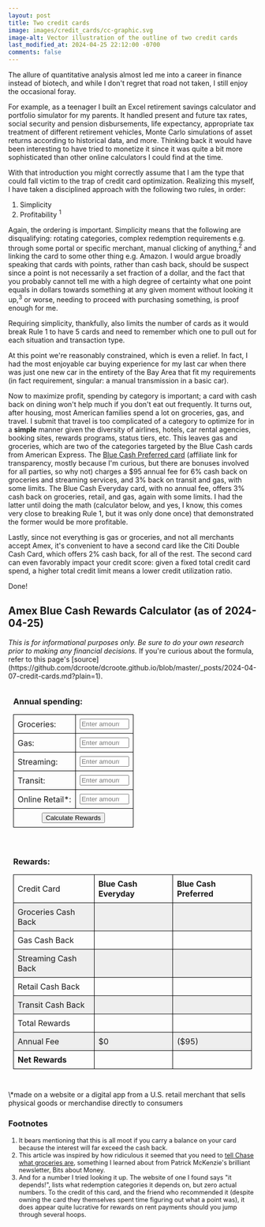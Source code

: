 ```yaml
---
layout: post
title: Two credit cards
image: images/credit_cards/cc-graphic.svg
image-alt: Vector illustration of the outline of two credit cards
last_modified_at: 2024-04-25 22:12:00 -0700
comments: false
---
```


The allure of quantitative analysis almost led me into a career in finance instead of biotech, and while I don't regret that road not taken, I still enjoy the occasional foray.

For example, as a teenager I built an Excel retirement savings calculator and portfolio simulator for my parents.
It handled present and future tax rates, social security and pension disbursements, life expectancy, appropriate tax treatment of different retirement vehicles, Monte Carlo simulations of asset returns according to historical data, and more.
Thinking back it would have been interesting to have tried to monetize it since it was quite a bit more sophisticated than other online calculators I could find at the time.

With that introduction you might correctly assume that I am the type that could fall victim to the trap of credit card optimization.
Realizing this myself, I have taken a disciplined approach with the following two rules, in order:

1. Simplicity
2. Profitability <sup>1</sup>

Again, the ordering is important. Simplicity means that the following are disqualifying: rotating categories, complex redemption requirements e.g. through some portal or specific merchant, manual clicking of anything,<sup>2</sup> and linking the card to some other thing e.g. Amazon. I would argue broadly speaking that cards with points, rather than cash back, should be suspect since a point is not necessarily a set fraction of a dollar, and the fact that you probably cannot tell me with a high degree of certainty what one point equals in dollars towards something at any given moment without looking it up,<sup>3</sup> or worse, needing to proceed with purchasing something, is proof enough for me.

Requiring simplicity, thankfully, also limits the number of cards as it would break Rule 1 to have 5 cards and need to remember which one to pull out for each situation and transaction type.

At this point we're reasonably constrained, which is even a relief. In fact, I had the most enjoyable car buying experience for my last car when there was just one new car in the entirety of the Bay Area that fit my requirements (in fact requirement, singular: a manual transmission in a basic car).

Now to maximize profit, spending by category is important; a card with cash back on dining won't help much if you don't eat out frequently. It turns out, after housing, most American families spend a lot on groceries, gas, and travel. I submit that travel is too complicated of a category to optimize for in a **simple** manner given the diversity of airlines, hotels, car rental agencies, booking sites, rewards programs, status tiers, etc. This leaves gas and groceries, which are two of the categories targeted by the Blue Cash cards from American Express. The [Blue Cash Preferred card](https://americanexpress.com/en-us/referral/blue-cash-preferred-credit-card?ref=DEREKC8wSoA&xl=cp15) (affiliate link for transparency, mostly because I'm curious, but there are bonuses involved for all parties, so why not) charges a $95 annual fee for 6% cash back on groceries and streaming services, and 3% back on transit and gas, with some limits. The Blue Cash Everyday card, with no annual fee, offers 3% cash back on groceries, retail, and gas, again with some limits. I had the latter until doing the math (calculator below, and yes, I know, this comes very close to breaking Rule 1, but it was only done once) that demonstrated the former would be more profitable.

Lastly, since not everything is gas or groceries, and not all merchants accept Amex, it's convenient to have a second card like the Citi Double Cash Card, which offers 2% cash back, for all of the rest.
The second card can even favorably impact your credit score: given a fixed total credit card spend, a higher total credit limit means a lower credit utilization ratio.

Done!

<h2>Amex Blue Cash Rewards Calculator (as of 2024-04-25)</h2>
<span style="font-style: italic">This is for informational purposes only. Be sure to do your own research prior to making any financial decisions.</span> If you're curious about the formula, refer to this page's [source](https://github.com/dcroote/dcroote.github.io/blob/master/_posts/2024-04-07-credit-cards.md?plain=1).
<div class="container">
  <div class="column">
    <div style="padding: 10px;">
      <h3>Annual spending:</h3>
      <table>
        <tr>
          <td>Groceries:</td>
          <td><input type="number" id="groceries" placeholder="Enter amount" style="width: 100px;"></td>
        </tr>
        <tr>
          <td>Gas:</td>
          <td><input type="number" id="gas" placeholder="Enter amount" style="width: 100px;"></td>
        </tr>
        <tr>
          <td>Streaming:</td>
          <td><input type="number" id="streaming" placeholder="Enter amount" style="width: 100px;"></td>
        </tr>
        <tr>
          <td>Transit:</td>
          <td><input type="number" id="transit" placeholder="Enter amount" style="width: 100px;"></td>
        </tr>
        <tr>
          <td>Online Retail*:</td>
          <td><input type="number" id="retail" placeholder="Enter amount" style="width: 100px;"></td>
        </tr>
        <tr>
          <td colspan="2" style="text-align: center"><button onclick="calculate()">Calculate Rewards</button></td>
        </tr>
      </table>
    </div>
  </div>
  <div class="column">
    <div style="padding: 10px;">
      <h3>Rewards:</h3>
      <table id='rewards'>
        <tr>
          <th>Credit Card</th>
          <td><strong>Blue Cash Everyday</strong></td>
          <td><strong>Blue Cash Preferred</strong></td>
        </tr>
        <tr>
          <th>Groceries Cash Back</th>
          <td><span id="groceriesA"></span></td>
          <td><span id="groceriesB"></span></td>
        </tr>
        <tr>
          <th>Gas Cash Back</th>
          <td><span id="gasA"></span></td>
          <td><span id="gasB"></span></td>
        </tr>
        <tr>
          <th>Streaming Cash Back</th>
          <td><span id="streamingA"></span></td>
          <td><span id="streamingB"></span></td>
        </tr>
        <tr>
          <th>Retail Cash Back</th>
          <td><span id="retailA"></span></td>
          <td><span id="retailB"></span></td>
        </tr>
        <tr>
          <th>Transit Cash Back</th>
          <td><span id="transitA"></span></td>
          <td><span id="transitB"></span></td>
        </tr>
        <tr>
          <th>Total Rewards</th>
          <td><span id="totalA"></span></td>
          <td><span id="totalB"></span></td>
        </tr>
        <tr>
          <th>Annual Fee</th>
          <td>$0</td>
          <td>($95)</td>
        </tr>
        <tr>
          <th><strong>Net Rewards</strong></th>
          <td><span id="netA"></span></td>
          <td><span id="netB"></span></td>
        </tr>
      </table>
    </div>
  </div>
</div>

<br />
\*made on a website or a digital app from a U.S. retail merchant that sells physical goods or merchandise directly to consumers

### Footnotes

<ol style="font-size: 0.9em">
<li>It bears mentioning that this is all moot if you carry a balance on your card because the interest will far exceed the cash back.</li>
<li>This article was inspired by how ridiculous it seemed that you need to <a href="https://www.bitsaboutmoney.com/archive/anatomy-of-credit-card-rewards-programs/" target="_blank">tell Chase what groceries are</a>, something I learned about from Patrick McKenzie's brilliant newsletter, Bits about Money.</li>
<li>And for a number I tried looking it up. The website of one I found says "it depends!", lists what redemption categories it depends on, but zero actual numbers. To the credit of this card, and the friend who recommended it (despite owning the card they themselves spent time figuring out what a point was), it does appear quite lucrative for rewards on rent payments should you jump through several hoops.</li>
</ol>

<script>
  function calculate() {
    const groceries = parseFloat(document.getElementById('groceries').value);
    const gas = parseFloat(document.getElementById('gas').value);
    const streaming = parseFloat(document.getElementById('streaming').value);
    const transit = parseFloat(document.getElementById('transit').value);
    const retail = parseFloat(document.getElementById('retail').value);

    // Blue Cash Everyday
    const groceriesA = groceries <= 6000 ? groceries * 0.03 : 6000 * 0.03 + (groceries - 6000) * 0.01;
    const gasA = gas <= 6000 ? gas * 0.03 : 6000 * 0.03 + (gas - 6000) * 0.01;
    const streamingA = streaming * 0.01;
    const retailA = retail <= 6000 ? retail * 0.03 : 6000 * 0.03 + (retail - 6000) * 0.01;
    const transitA = transit * 0.01;
    const totalA = groceriesA + gasA + streamingA + retailA + transitA;
    const netA = totalA;

    // Blue Cash Preferred
    const groceriesB = groceries <= 6000 ? groceries * 0.06 : 6000 * 0.06 + (groceries - 6000) * 0.01;
    const gasB = gas * 0.03;
    const streamingB = streaming * 0.06;
    const retailB = retail * 0.01;
    const transitB = transit * 0.03;
    const totalB = groceriesB + gasB + streamingB + retailB + transitB;
    const netB = totalB - 95;

    document.getElementById('groceriesA').textContent = '$' + groceriesA.toFixed(2);
    document.getElementById('gasA').textContent = '$' + gasA.toFixed(2);
    document.getElementById('streamingA').textContent = '$' + streamingA.toFixed(2);
    document.getElementById('retailA').textContent = '$' + retailA.toFixed(2);
    document.getElementById('transitA').textContent = '$' + transitA.toFixed(2);
    document.getElementById('totalA').textContent = '$' + totalA.toFixed(2);
    document.getElementById('netA').textContent = '$' + netA.toFixed(2);

    document.getElementById('groceriesB').textContent = '$' + groceriesB.toFixed(2);
    document.getElementById('gasB').textContent = '$' + gasB.toFixed(2);
    document.getElementById('streamingB').textContent = '$' + streamingB.toFixed(2);
    document.getElementById('retailB').textContent = '$' + retailB.toFixed(2);
    document.getElementById('transitB').textContent = '$' + transitB.toFixed(2);
    document.getElementById('totalB').textContent = '$' + totalB.toFixed(2);
    document.getElementById('netB').textContent = '$' + netB.toFixed(2);
  }
</script>

<style>
  .container {
    display: flex;
    flex-wrap: wrap;
  }

  .column {
    flex-basis: 50%;
  }

  table {
    border-collapse: collapse;
    width: 100%;
  }

  th, td {
    border: 1px solid black;
    padding: 8px;
    text-align: left;
    font-weight: normal;
  }

  #rewards tr:nth-child(even) {
    background-color: #eeeeee;
  }
</style>
